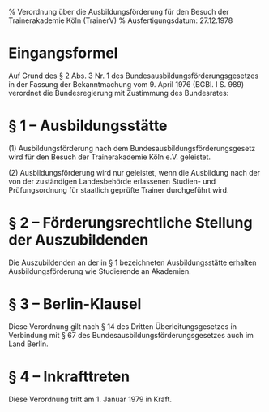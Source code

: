 % Verordnung über die Ausbildungsförderung für den Besuch der Trainerakademie Köln  (TrainerV)
% Ausfertigungsdatum: 27.12.1978
 
# Eingangsformel

Auf Grund des § 2 Abs. 3 Nr. 1 des Bundesausbildungsförderungsgesetzes in der Fassung der Bekanntmachung vom 9. April 1976 (BGBl. I S. 989) verordnet die Bundesregierung mit Zustimmung des Bundesrates:

# § 1 – Ausbildungsstätte

(1) Ausbildungsförderung nach dem Bundesausbildungsförderungsgesetz wird für den Besuch der Trainerakademie Köln e.V. geleistet.

(2) Ausbildungsförderung wird nur geleistet, wenn die Ausbildung nach der von der zuständigen Landesbehörde erlassenen Studien- und Prüfungsordnung für staatlich geprüfte Trainer durchgeführt wird.

# § 2 – Förderungsrechtliche Stellung der Auszubildenden

Die Auszubildenden an der in § 1 bezeichneten Ausbildungsstätte erhalten Ausbildungsförderung wie Studierende an Akademien.

# § 3 – Berlin-Klausel

Diese Verordnung gilt nach § 14 des Dritten Überleitungsgesetzes in Verbindung mit § 67 des Bundesausbildungsförderungsgesetzes auch im Land Berlin.

# § 4 – Inkrafttreten

Diese Verordnung tritt am 1. Januar 1979 in Kraft.
